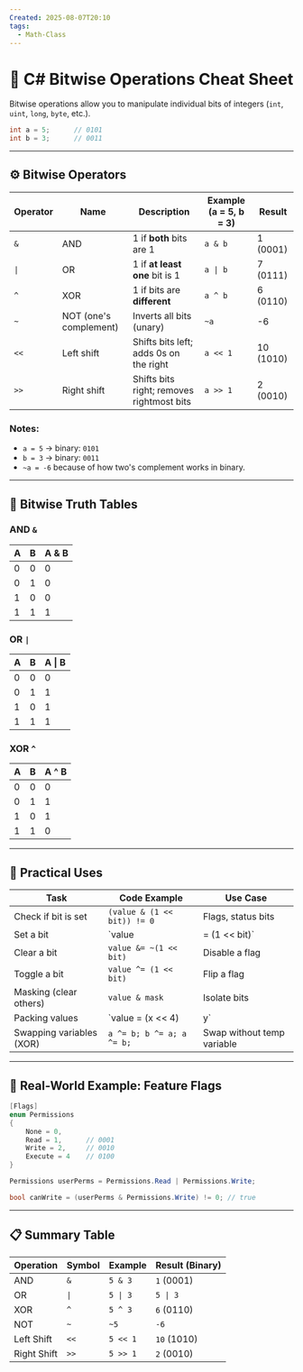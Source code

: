 ```yaml
---
Created: 2025-08-07T20:10
tags:
  - Math-Class
---
```

# 🧠 C# Bitwise Operations Cheat Sheet

Bitwise operations allow you to manipulate individual bits of integers (`int`, `uint`, `long`, `byte`, etc.).

```C#
int a = 5;      // 0101
int b = 3;      // 0011
```

---

## ⚙️ Bitwise Operators

|Operator|Name|Description|Example (a = 5, b = 3)|Result|
|---|---|---|---|---|
|`&`|AND|1 if **both** bits are 1|`a & b`|1 (0001)|
|`\|`|OR|1 if **at least one** bit is 1|`a \| b`|7 (0111)|
|`^`|XOR|1 if bits are **different**|`a ^ b`|6 (0110)|
|`~`|NOT (one's complement)|Inverts all bits (unary)|`~a`|-6|
|`<<`|Left shift|Shifts bits left; adds 0s on the right|`a << 1`|10 (1010)|
|`>>`|Right shift|Shifts bits right; removes rightmost bits|`a >> 1`|2 (0010)|

### Notes:

- `a = 5` → binary: `0101`
- `b = 3` → binary: `0011`
- `~a = -6` because of how two's complement works in binary.

---

## 🔢 Bitwise Truth Tables

### AND `&`

|A|B|A & B|
|---|---|---|
|0|0|0|
|0|1|0|
|1|0|0|
|1|1|1|

### OR `|`

|A|B|A \| B|
|---|---|---|
|0|0|0|
|0|1|1|
|1|0|1|
|1|1|1|

### XOR `^`

|A|B|A ^ B|
|---|---|---|
|0|0|0|
|0|1|1|
|1|0|1|
|1|1|0|

---

## 🧰 Practical Uses

|Task|Code Example|Use Case|
|---|---|---|
|Check if bit is set|`(value & (1 << bit)) != 0`|Flags, status bits|
|Set a bit|`value|= (1 << bit)`|
|Clear a bit|`value &= ~(1 << bit)`|Disable a flag|
|Toggle a bit|`value ^= (1 << bit)`|Flip a flag|
|Masking (clear others)|`value & mask`|Isolate bits|
|Packing values|`value = (x << 4)|y`|
|Swapping variables (XOR)|`a ^= b; b ^= a; a ^= b;`|Swap without temp variable|

---

## 🧪 Real-World Example: Feature Flags

```C#
[Flags]
enum Permissions
{
    None = 0,
    Read = 1,      // 0001
    Write = 2,     // 0010
    Execute = 4    // 0100
}

Permissions userPerms = Permissions.Read | Permissions.Write;

bool canWrite = (userPerms & Permissions.Write) != 0; // true
```

---

## 📋 Summary Table

|Operation|Symbol|Example|Result (Binary)|
|---|---|---|---|
|AND|`&`|`5 & 3`|`1` (0001)|
|OR|`\|`|`5 \| 3`|`5 \| 3`|
|XOR|`^`|`5 ^ 3`|`6` (0110)|
|NOT|`~`|`~5`|`-6`|
|Left Shift|`<<`|`5 << 1`|`10` (1010)|
|Right Shift|`>>`|`5 >> 1`|`2` (0010)|